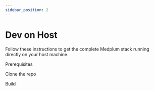 ```yaml
---
sidebar_position: 2
---
```


# Dev on Host

Follow these instructions to get the complete Medplum stack running directly on your host machine.

Prerequisites

Clone the repo

Build

